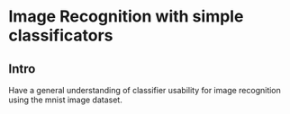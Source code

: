 Image Recognition with simple classificators
===============

Intro
------
Have a general understanding of classifier usability for image recognition using the mnist image dataset.

